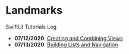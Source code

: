 # Landmarks
SwiftUI Tutorials Log
- **07/12/2020**: [Creating and Combining Views](https://developer.apple.com/tutorials/swiftui/creating-and-combining-views)
- **07/13/2020**: [Building Lists and Navigation](https://developer.apple.com/tutorials/swiftui/building-lists-and-navigation)
